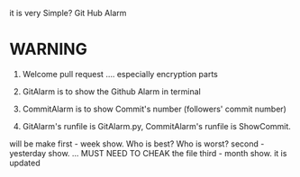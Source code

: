 it is very Simple? Git Hub Alarm

# WARNING 

1. Welcome pull request .... especially encryption parts

2. GitAlarm is to show the Github Alarm in terminal 

3. CommitAlarm is to show Commit's number (followers\' commit number) 

4. GitAlarm\'s runfile is GitAlarm.py, CommitAlarm\'s runfile is ShowCommit.


will be make
first - week show. Who is best? Who is worst?
second - yesterday show. ... MUST NEED TO CHEAK the file
third - month show. it is updated 
